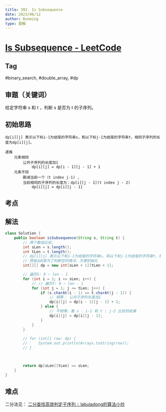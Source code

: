 ```yaml
---
title: 392. Is Subsequence
date: 2023/06/12
author: Runming
type: 题解
---
```


# [Is Subsequence - LeetCode](https://leetcode.com/problems/is-subsequence/description/)
## Tag
#binary_search, #double_array, #dp

## 审题（关键词） 
给定字符串 s 和 t ，判断 s 是否为 t 的子序列。

## 初始思路  
```
dp[i][j] 表示以下标i-1为结尾的字符串s，和以下标j-1为结尾的字符串t，相同子序列的长度为dp[i][j]。

递推
	元素相同
		公共子序列的长度加1
			dp[i][j] = dp[i - 1][j - 1] + 1
	元素不同
		删减当前一个（t index j-1) , 
        当前相同的子序列的长度为：dp[i][j - 1](t index j - 2)
			dp[i][j] = dp[i][j - 1]
```

## 考点  

## 解法  
```java
class Solution {
    public boolean isSubsequence(String s, String t) {
        // 两个数组比较，
        int sLen = s.length();
        int tLen = t.length();
        // dp[i][j] 表示以下标i-1为结尾的字符串s，和以下标j-1为结尾的字符串t，相同子序列的长度为dp[i][j]。
        // 预留出0是为了判断空的情况，方便初始化
        int[][] dp = new int[sLen + 1][tLen + 1];

        // 遍历S: 0 ~ len - 1
        for (int i = 1; i <= sLen; i++) {
            // // 遍历T: 0 ~ len - 1
            for (int j = 1; j <= tLen; j++) {
                if (s.charAt(i - 1) == t.charAt(j - 1)) {
                    // 相等： 公共子序列长度加1
                    dp[i][j] = dp[i - 1][j - 1] + 1;
                } else {
                    // 不相等，看 s : i-1 和 t : j-2 比较的结果
                    dp[i][j] = dp[i][j - 1];
                }
            }
        }
   
        // for (int[] row: dp) {
        //     System.out.println(Arrays.toString(row));
        // }

      

        return dp[sLen][tLen] == sLen;
    }
}
```

## 难点
二分法见： [二分查找高效判定子序列 :: labuladong的算法小抄](https://labuladong.github.io/algo/di-san-zha-24031/jing-dian--a94a0/er-fen-cha-9588f/)